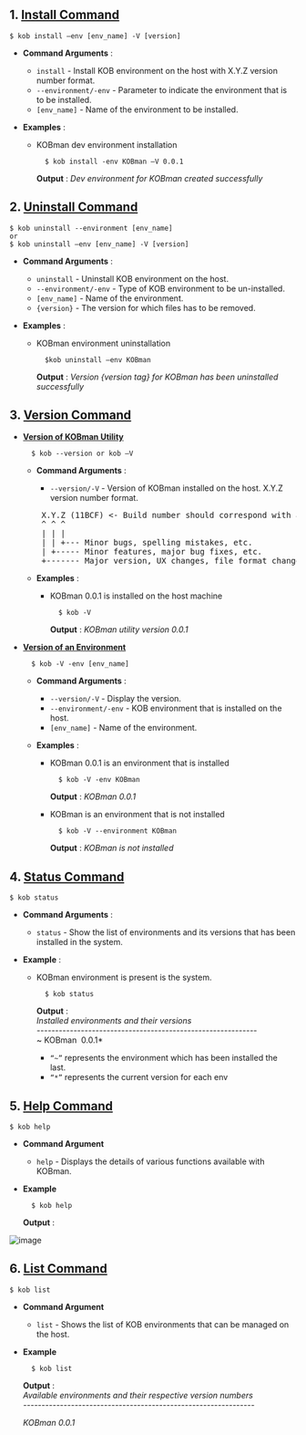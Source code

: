 ## 1. <ins> Install Command <ins> ##

	$ kob install –env [env_name] -V [version] 

- **Command Arguments** :

	-  `install` - Install KOB environment on the host with X.Y.Z version number format.
	-  `--environment/-env` - Parameter to indicate the environment that is to be installed.
	-  `[env_name]` - Name of the environment to be installed.
	
- **Examples** :

	- KOBman dev environment installation

			$ kob install -env KOBman –V 0.0.1
	 	**Output** :
	 	*Dev environment for KOBman created successfully*

## 2. <ins> Uninstall Command <ins> ##
	
	$ kob uninstall --environment [env_name]
	or
	$ kob uninstall –env [env_name] -V [version]
		
- **Command Arguments** :
	- `uninstall` - Uninstall KOB environment on the host.
	- `--environment/-env` - Type of KOB environment to be un-installed.
	- `[env_name]` - Name of the environment. 
	- `{version}` - The version for which files has to be removed.

- **Examples** :

	- KOBman environment uninstallation 

			$kob uninstall –env KOBman 
		**Output** :
		*Version {version tag} for KOBman has been uninstalled successfully*

## 3. <ins> Version Command <ins> ##
	
- **<ins>Version of KOBman Utility<ins>**

		$ kob --version or kob –V  

	- **Command Arguments** :
    	- `--version/-V` - Version of KOBman installed on the host. X.Y.Z version number format.
    	<pre> X.Y.Z (11BCF) <- Build number should correspond with a revision in source control
       ^ ^ ^
       | | |
       | | +--- Minor bugs, spelling mistakes, etc.
       | +----- Minor features, major bug fixes, etc.
       +------- Major version, UX changes, file format changes, etc.</pre>

	- **Examples** :

		- KOBman 0.0.1 is installed on the host machine 

				$ kob -V 
			**Output** :
			*KOBman utility version 0.0.1*

- <ins>**Version of an Environment**<ins>

		$ kob -V -env [env_name]
	- **Command Arguments** :
		- `--version/-V` - Display the version.
		- `--environment/-env` - KOB environment that is installed on the host.
		- `[env_name]` - Name of the environment.
	- **Examples** :
	
		- KOBman 0.0.1 is an environment that is installed
			
				$ kob -V -env KOBman 
		
			**Output** :
			*KOBman 0.0.1*
			
		- KOBman is an environment that is not installed
		
				$ kob -V --environment KOBman
				
			**Output** :
			*KOBman is not installed*
	
## 4. <ins> Status Command <ins> ##
	
	$ kob status
	
- **Command Arguments** :
	- `status` - Show the list of environments and its versions that has been installed in the system.
	
- **Example** :
	- KOBman environment is present is the system.
	
			$ kob status
		
		**Output** : 
		<br>*Installed environments and their versions*</br>
		*------------------------------------------------------------*
		<br>~ KOBman  0.0.1*</br>
		- `“~”` represents the environment which has been installed the last. 
		- `“*”` represents the current version for each env 
		
## 5. <ins> Help Command <ins> ##
	
	$ kob help
	
- **Command Argument**
	- `help` - Displays the details of various functions available with KOBman.

- **Example**
		
		$ kob help
	**Output** : </br>
	
![image](https://user-images.githubusercontent.com/33585301/89614366-e31ec400-d8a1-11ea-9881-d727e25f0b48.png)



## 6. <ins> List Command <ins> ##
	
	$ kob list
	
- **Command Argument**
	
	- `list` - Shows the list of  KOB environments that can be managed on the host.
	
- **Example**
		
		$ kob list
	**Output** : </br>
	*Available environments and their respective version numbers*</br>
	*---------------------------------------------------------------* </br>
	
	*KOBman 0.0.1* </br>


		
		






	




